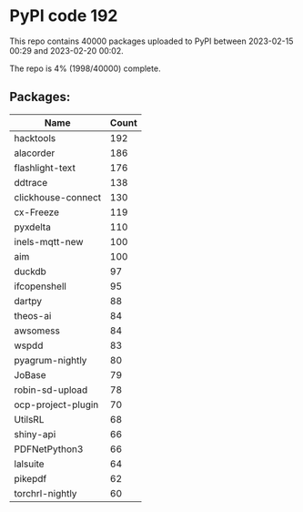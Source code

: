 # PyPI code 192

This repo contains 40000 packages uploaded to PyPI between 
2023-02-15 00:29 and 2023-02-20 00:02.

The repo is 4% (1998/40000) complete.

## Packages:

| Name  | Count |
| ----- | ----- |
| hacktools | 192 |
| alacorder | 186 |
| flashlight-text | 176 |
| ddtrace | 138 |
| clickhouse-connect | 130 |
| cx-Freeze | 119 |
| pyxdelta | 110 |
| inels-mqtt-new | 100 |
| aim | 100 |
| duckdb | 97 |
| ifcopenshell | 95 |
| dartpy | 88 |
| theos-ai | 84 |
| awsomess | 84 |
| wspdd | 83 |
| pyagrum-nightly | 80 |
| JoBase | 79 |
| robin-sd-upload | 78 |
| ocp-project-plugin | 70 |
| UtilsRL | 68 |
| shiny-api | 66 |
| PDFNetPython3 | 66 |
| lalsuite | 64 |
| pikepdf | 62 |
| torchrl-nightly | 60 |


